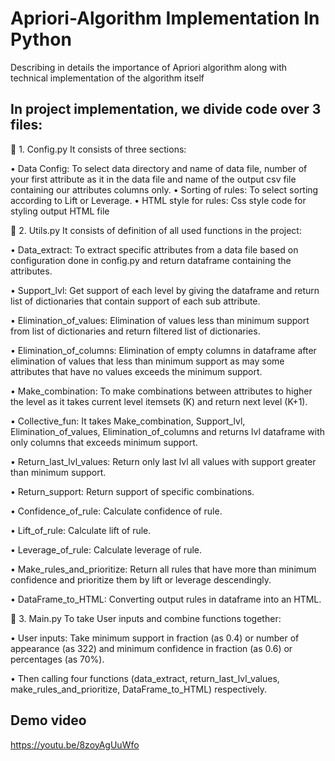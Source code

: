 # Apriori-Algorithm Implementation In Python
Describing in details the importance of Apriori algorithm along with technical implementation of the algorithm itself

## In project implementation, we divide code over 3 files:

	1. Config.py
It consists of three sections:

•	Data Config: To select data directory and name of data file, number of your first attribute as it in the data file and name of the output csv file containing our attributes columns only.
•	Sorting of rules: To select sorting according to Lift or Leverage.
•	HTML style for rules: Css style code for styling output HTML file

	2. Utils.py
It consists of definition of all used functions in the project:

•	Data_extract: To extract specific attributes from a data file based on configuration done in config.py and return dataframe containing the attributes.

•	Support_lvl: Get support of each level by giving the dataframe and return list of dictionaries that contain support of each sub attribute.

•	Elimination_of_values: Elimination of values less than minimum support from list of dictionaries and return filtered list of dictionaries.

•	Elimination_of_columns: Elimination of empty columns in dataframe after elimination of values that less than minimum support as may some attributes that have no values exceeds the minimum support.

•	Make_combination: To make combinations between attributes to higher the level as it takes current level itemsets (K) and return next level (K+1).

•	Collective_fun: It takes Make_combination, Support_lvl, Elimination_of_values, Elimination_of_columns and returns lvl dataframe with only columns that exceeds minimum support.


•	Return_last_lvl_values: Return only last lvl all values with support greater than minimum support.

•	Return_support: Return support of specific combinations.

•	Confidence_of_rule: Calculate confidence of rule.

•	Lift_of_rule: Calculate lift of rule.

•	Leverage_of_rule: Calculate leverage of rule.

•	Make_rules_and_prioritize: Return all rules that have more than minimum confidence and prioritize them by lift or leverage descendingly.

•	DataFrame_to_HTML: Converting output rules in dataframe into an HTML.

	3. Main.py
To take User inputs and combine functions together:

•	User inputs: Take minimum support in fraction (as 0.4) or number of appearance (as 322) and minimum confidence in fraction (as 0.6) or percentages (as 70%).

•	Then calling four functions (data_extract, return_last_lvl_values, make_rules_and_prioritize, DataFrame_to_HTML) respectively.

## Demo video
https://youtu.be/8zoyAgUuWfo
